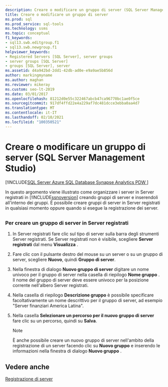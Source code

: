 ```yaml
---
description: Creare o modificare un gruppo di server (SQL Server Management Studio)
title: Creare o modificare un gruppo di server
ms.prod: sql
ms.prod_service: sql-tools
ms.technology: ssms
ms.topic: conceptual
f1_keywords:
- sql13.swb.editgroup.f1
- sql13.swb.newgroup.f1
helpviewer_keywords:
- Registered Servers [SQL Server], server groups
- server groups [SQL Server]
- groups [SQL Server], server
ms.assetid: d4a942bd-2dd1-42db-ad0e-e9a9ae5b856d
author: markingmyname
ms.author: maghan
ms.reviewer: mikeray
ms.custom: seo-lt-2019
ms.date: 03/01/2017
ms.openlocfilehash: 81212d0e55c322467abcb47ca96770bc1ae0f5ce
ms.sourcegitcommit: 917df4ffd22e4a229af7dc481dcce3ebba0aa4d7
ms.translationtype: MT
ms.contentlocale: it-IT
ms.lasthandoff: 02/10/2021
ms.locfileid: "100350521"
---
```

# <a name="create-or-edit-a-server-group-sql-server-management-studio"></a>Creare o modificare un gruppo di server (SQL Server Management Studio)

[!INCLUDE[SQL Server Azure SQL Database Synapse Analytics PDW ](../../includes/applies-to-version/sql-asdb-asdbmi-asa-pdw.md)]

In questo argomento viene illustrato come organizzare i server in Server registrati in [!INCLUDE[ssnoversion](../../includes/ssnoversion-md.md)] creando gruppi di server e inserendoli all'interno dei gruppi. È possibile creare gruppi di server in Server registrati in qualsiasi momento oppure quando si esegue la registrazione dei server.  

## <a name="SSMSProcedure"></a>

### <a name="to-create-a-server-group-in-registered-servers"></a>Per creare un gruppo di server in Server registrati  

1. In Server registrati fare clic sul tipo di server sulla barra degli strumenti Server registrati. Se Server registrati non è visibile, scegliere **Server registrati** dal menu **Visualizza** .  

2. Fare clic con il pulsante destro del mouse su un server o su un gruppo di server, scegliere **Nuovo**, quindi **Gruppo di server**.  

3. Nella finestra di dialogo **Nuovo gruppo di server** digitare un nome univoco per il gruppo di server nella casella di riepilogo **Nome gruppo** . Il nome del gruppo di server deve essere univoco per la posizione corrente nell'albero Server registrati.

4. Nella casella di riepilogo **Descrizione gruppo** è possibile specificare facoltativamente un nome descrittivo per il gruppo di server, ad esempio "Server finanziari America Latina".  

5. Nella casella **Selezionare un percorso per il nuovo gruppo di server** fare clic su un percorso, quindi su **Salva**.  

   > [!NOTE]
   >  È anche possibile creare un nuovo gruppo di server nell'ambito della registrazione di un server facendo clic su **Nuovo gruppo** e inserendo le informazioni nella finestra di dialogo **Nuovo gruppo** .  

## <a name="see-also"></a>Vedere anche

[Registrazione di server](./register-servers.md)